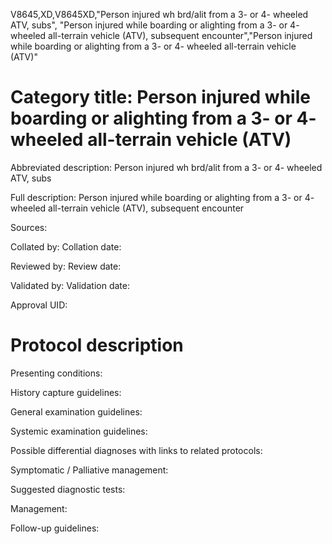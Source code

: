V8645,XD,V8645XD,"Person injured wh brd/alit from a 3- or 4- wheeled ATV, subs", "Person injured while boarding or alighting from a 3- or 4- wheeled all-terrain vehicle (ATV), subsequent encounter","Person injured while boarding or alighting from a 3- or 4- wheeled all-terrain vehicle (ATV)"
# Category title: Person injured while boarding or alighting from a 3- or 4- wheeled all-terrain vehicle (ATV)

Abbreviated description: Person injured wh brd/alit from a 3- or 4- wheeled ATV, subs

Full description: Person injured while boarding or alighting from a 3- or 4- wheeled all-terrain vehicle (ATV), subsequent encounter

Sources:

Collated by:
Collation date:

Reviewed by:
Review date:

Validated by:
Validation date:

Approval UID:

# Protocol description

Presenting conditions:

History capture guidelines:

General examination guidelines:

Systemic examination guidelines:

Possible differential diagnoses with links to related protocols:

Symptomatic / Palliative management:

Suggested diagnostic tests:

Management:

Follow-up guidelines:
